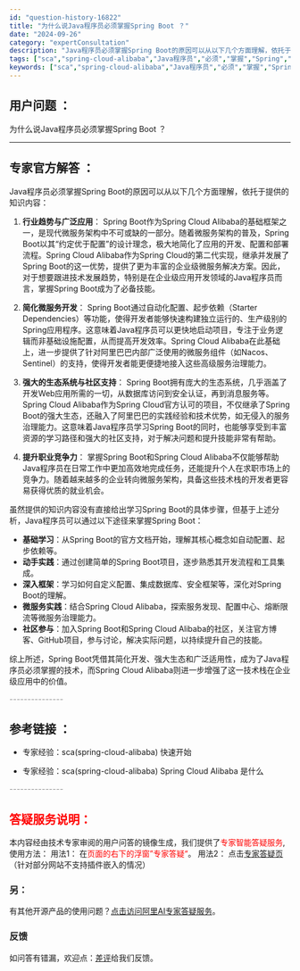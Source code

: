 ```yaml
---
id: "question-history-16822"
title: "为什么说Java程序员必须掌握Spring Boot ？"
date: "2024-09-26"
category: "expertConsultation"
description: "Java程序员必须掌握Spring Boot的原因可以从以下几个方面理解，依托于提供的知识内容：1. **行业趋势与广泛应用**：   Spring Boot作为Spring Cloud Alibaba的基础框架之一，是现代微服务架构中不可或缺的一部分。随着微服务架构的普及，Spring Boot以"
tags: ["sca","spring-cloud-alibaba","Java程序员","必须","掌握","Spring","Boot"]
keywords: ["sca","spring-cloud-alibaba","Java程序员","必须","掌握","Spring","Boot"]
---
```


## 用户问题 ： 
 为什么说Java程序员必须掌握Spring Boot ？  

---------------
## 专家官方解答 ：

Java程序员必须掌握Spring Boot的原因可以从以下几个方面理解，依托于提供的知识内容：

1. **行业趋势与广泛应用**：
   Spring Boot作为Spring Cloud Alibaba的基础框架之一，是现代微服务架构中不可或缺的一部分。随着微服务架构的普及，Spring Boot以其“约定优于配置”的设计理念，极大地简化了应用的开发、配置和部署流程。Spring Cloud Alibaba作为Spring Cloud的第二代实现，继承并发展了Spring Boot的这一优势，提供了更为丰富的企业级微服务解决方案。因此，对于想要跟进技术发展趋势，特别是在企业级应用开发领域的Java程序员而言，掌握Spring Boot成为了必备技能。

2. **简化微服务开发**：
   Spring Boot通过自动化配置、起步依赖（Starter Dependencies）等功能，使得开发者能够快速构建独立运行的、生产级别的Spring应用程序。这意味着Java程序员可以更快地启动项目，专注于业务逻辑而非基础设施配置，从而提高开发效率。Spring Cloud Alibaba在此基础上，进一步提供了针对阿里巴巴内部广泛使用的微服务组件（如Nacos、Sentinel）的支持，使得开发者能更便捷地接入这些高级服务治理能力。

3. **强大的生态系统与社区支持**：
   Spring Boot拥有庞大的生态系统，几乎涵盖了开发Web应用所需的一切，从数据库访问到安全认证，再到消息服务等。Spring Cloud Alibaba作为Spring Cloud官方认可的项目，不仅继承了Spring Boot的强大生态，还融入了阿里巴巴的实践经验和技术优势，如无侵入的服务治理能力。这意味着Java程序员学习Spring Boot的同时，也能够享受到丰富资源的学习路径和强大的社区支持，对于解决问题和提升技能非常有帮助。

4. **提升职业竞争力**：
   掌握Spring Boot和Spring Cloud Alibaba不仅能够帮助Java程序员在日常工作中更加高效地完成任务，还能提升个人在求职市场上的竞争力。随着越来越多的企业转向微服务架构，具备这些技术栈的开发者更容易获得优质的就业机会。

虽然提供的知识内容没有直接给出学习Spring Boot的具体步骤，但基于上述分析，Java程序员可以通过以下途径来掌握Spring Boot：

- **基础学习**：从Spring Boot的官方文档开始，理解其核心概念如自动配置、起步依赖等。
- **动手实践**：通过创建简单的Spring Boot项目，逐步熟悉其开发流程和工具集成。
- **深入框架**：学习如何自定义配置、集成数据库、安全框架等，深化对Spring Boot的理解。
- **微服务实践**：结合Spring Cloud Alibaba，探索服务发现、配置中心、熔断限流等微服务治理能力。
- **社区参与**：加入Spring Boot和Spring Cloud Alibaba的社区，关注官方博客、GitHub项目，参与讨论，解决实际问题，以持续提升自己的技能。

综上所述，Spring Boot凭借其简化开发、强大生态和广泛适用性，成为了Java程序员必须掌握的技术，而Spring Cloud Alibaba则进一步增强了这一技术栈在企业级应用中的价值。


<font color="#949494">---------------</font> 


## 参考链接 ：

* 专家经验：sca(spring-cloud-alibaba) 快速开始 
 
 * 专家经验：sca(spring-cloud-alibaba) Spring Cloud Alibaba 是什么 


 <font color="#949494">---------------</font> 
 


## <font color="#FF0000">答疑服务说明：</font> 

本内容经由技术专家审阅的用户问答的镜像生成，我们提供了<font color="#FF0000">专家智能答疑服务</font>,使用方法：
用法1： 在<font color="#FF0000">页面的右下的浮窗”专家答疑“</font>。
用法2： 点击[专家答疑页](https://answer.opensource.alibaba.com/docs/intro)（针对部分网站不支持插件嵌入的情况）
### 另：


有其他开源产品的使用问题？[点击访问阿里AI专家答疑服务](https://answer.opensource.alibaba.com/docs/intro)。
### 反馈
如问答有错漏，欢迎点：[差评](https://ai.nacos.io/user/feedbackByEnhancerGradePOJOID?enhancerGradePOJOId=16842)给我们反馈。
